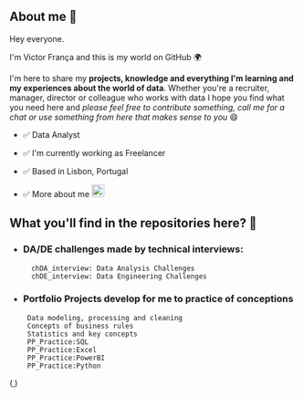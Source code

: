 ## About me 💬 

Hey everyone. 

I'm Victor França and this is my world on GitHub 🌍 

I'm here to share my **projects, knowledge and everything I'm learning and my experiences about the world of data**. Whether you're a recruiter, manager, 
director or colleague who works with data I hope you find what you need here and _please feel free to contribute something, call me for a chat or use 
something from here that makes sense to you_ 😄

- ✅ Data Analyst
 
- ✅ I'm currently working as Freelancer
  
- ✅ Based in Lisbon, Portugal
  
- ✅ More about me [<img width="22" height="22" src="https://img.icons8.com/fluency/48/linkedin.png" alt="linkedin"/>](https://www.linkedin.com/in/victorfrancati/)

## What you'll find in the repositories here? 💬

-   ### DA/DE challenges made by technical interviews: 
          chDA_interview: Data Analysis Challenges 
          chDE_interview: Data Engineering Challenges

-   ### Portfolio Projects develop for me to practice of conceptions
         Data modeling, processing and cleaning
         Concepts of business rules
         Statistics and key concepts
         PP_Practice:SQL
         PP_Practice:Excel
         PP_Practice:PowerBI        
         PP_Practice:Python

  (<a  href="https://icons8.com/icon/xuvGCOXi8Wyg/linkedin"> </a> <a href="https://icons8.com"> </a>)





 

